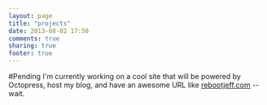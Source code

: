 ```yaml
---
layout: page
title: "projects"
date: 2013-08-02 17:50
comments: true
sharing: true
footer: true
---
```


#Pending
I'm currently working on a cool site that will be powered by Octopress, host my blog, and have an awesome URL like [rebootjeff.com](http://rebootjeff.com) --wait.